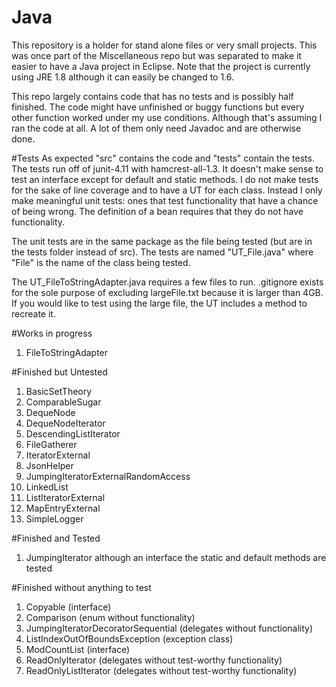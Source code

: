Java
====
This repository is a holder for stand alone files or very small projects.
This was once part of the Miscellaneous repo but was separated to make it easier
to have a Java project in Eclipse. Note that the project is currently using JRE 1.8 although it can easily be changed to 1.6.

This repo largely contains code that has no tests and is possibly half finished.
The code might have unfinished or buggy functions but every other function worked under my use conditions.
Although that's assuming I ran the code at all. A lot of them only need Javadoc and are otherwise done.


#Tests
As expected "src" contains the code and "tests" contain the tests.
The tests run off of junit-4.11 with hamcrest-all-1.3.
It doesn't make sense to test an interface except for default and static methods.
I do not make tests for the sake of line coverage and to have a UT for each class.
Instead I only make meaningful unit tests: ones that test functionality that have a chance of being wrong.
The definition of a bean requires that they do not have functionality.

The unit tests are in the same package as the file being tested (but are in the tests folder instead of src).
The tests are named "UT_File.java" where "File" is the name of the class being tested.

The UT_FileToStringAdapter.java requires a few files to run.
.gitignore exists for the sole purpose of excluding largeFile.txt because it is larger than 4GB.
If you would like to test using the large file, the UT includes a method to recreate it.


#Works in progress
1. FileToStringAdapter

#Finished but Untested
1. BasicSetTheory
2. ComparableSugar
3. DequeNode
4. DequeNodeIterator
5. DescendingListIterator
6. FileGatherer
7. IteratorExternal
8. JsonHelper
9. JumpingIteratorExternalRandomAccess
10. LinkedList
11. ListIteratorExternal
12. MapEntryExternal
13. SimpleLogger

#Finished and Tested
1. JumpingIterator although an interface the static and default methods are tested

#Finished without anything to test
1. Copyable (interface)
2. Comparison (enum without functionality)
3. JumpingIteratorDecoratorSequential (delegates without functionality)
4. ListIndexOutOfBoundsException (exception class)
5. ModCountList (interface)
6. ReadOnlyIterator (delegates without test-worthy functionality)
7. ReadOnlyListIterator (delegates without test-worthy functionality)
